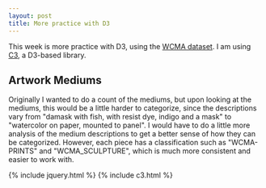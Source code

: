 ```yaml
---
layout: post
title: More practice with D3
---
```

This week is more practice with D3, using the [WCMA dataset](https://github.com/wcmaart/collection). I am using [C3](https://c3js.org/), a D3-based library.

## Artwork Mediums
Originally I wanted to do a count of the mediums, but upon looking at the mediums, this would be a little harder to categorize, since the descriptions vary from "damask with fish, with resist dye, indigo and a mask" to "watercolor on paper, mounted to panel". I would have to do a little more analysis of the medium descriptions to get a better sense of how they can be categorized. However, each piece has a classification such as "WCMA-PRINTS" and "WCMA_SCULPTURE", which is much more consistent and easier to work with.

<div id="ClassificationCount"></div>

{% include jquery.html %}
{% include c3.html %}
<script src="{{site.baseurl}}/assets/more-d3/viz-wcma.js"></script>